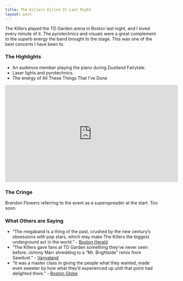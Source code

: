 ```yaml
---
title: The Killers Killed It Last Night
layout: post
---
```

The Killers played the TD Garden arena in Boston last night, and I loved every minute of it. The pyrotechnics and visuals were a great complement to the superb energy the band brought to the stage. This was one of the best concerts I have been to.

### The Highlights
* An audience member playing the piano during Dustland Fairytale.
* Laser lights and pyrotechnics.
* The energy of All These Things That I’ve Done

<iframe width="560" height="315" src="https://www.youtube-nocookie.com/embed/ha4G3RuOn_I" title="YouTube video player" frameborder="0" allow="accelerometer; autoplay; clipboard-write; encrypted-media; gyroscope; picture-in-picture" allowfullscreen></iframe>


### The Cringe
Brandon Flowers referring to the event as a superspreader at the start. Too soon.


### What Others are Saying
* “The megaband is a thing of the past, crushed by the new century’s obsessions with pop stars, which may make The Killers the biggest underground act in the world.” - [Boston Herald](https://www.bostonherald.com/2022/10/04/the-killers-slay-at-td-garden-with-pure-rock-spectacle/)
* “The Killers gave fans at TD Garden something they’ve never seen before: Johnny Marr shredding to a “Mr. Brightside” remix from Sawdust.” - [Vanyaland](https://vanyaland.com/2022/10/04/live-review-the-killers-surprise-with-sawdust-and-the-smiths-at-td-garden/)
* “It was a master class in giving the people what they wanted, made even sweeter by how what they’d experienced up until that point had delighted them.” - [Boston Globe](https://www.bostonglobe.com/2022/10/04/arts/killers-go-big-td-garden/)